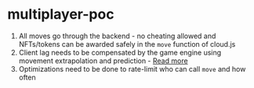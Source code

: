 # multiplayer-poc


1) All moves go through the backend - no cheating allowed and NFTs/tokens can be awarded safely in the `move` function of cloud.js
2) Client lag needs to be compensated by the game engine using movement extrapolation and prediction - [Read more](https://www.gabrielgambetta.com/client-server-game-architecture.html)
3) Optimizations need to be done to rate-limit who can call `move` and how often
